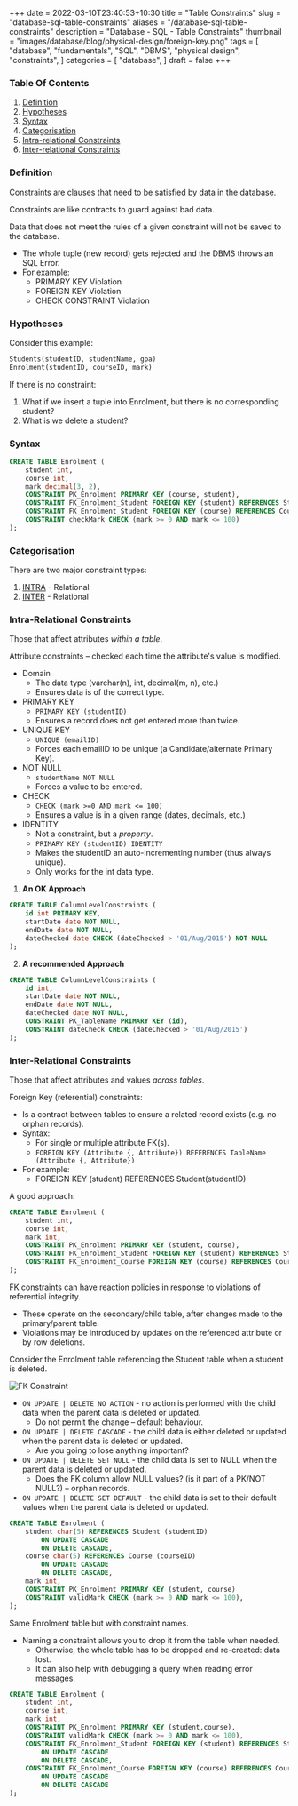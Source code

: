 +++
date = 2022-03-10T23:40:53+10:30
title = "Table Constraints"
slug = "database-sql-table-constraints"
aliases = "/database-sql-table-constraints"
description = "Database - SQL - Table Constraints"
thumbnail = "images/database/blog/physical-design/foreign-key.png"
tags = [
    "database",
    "fundamentals",
    "SQL",
    "DBMS",
    "physical design",
    "constraints",
]
categories = [
    "database",
]
draft = false
+++

### Table Of Contents

1. [Definition](#definition)
1. [Hypotheses](#hypotheses)
1. [Syntax](#syntax)
1. [Categorisation](#categorisation)
1. [Intra-relational Constraints](#intra-relational-constraints)
1. [Inter-relational Constraints](#inter-relational-constraints)

### Definition

Constraints are clauses that need to be satisfied by data in the database.

Constraints are like contracts to guard against bad data.

Data that does not meet the rules of a given constraint will not be
saved to the database.

- The whole tuple (new record) gets rejected and the DBMS throws an SQL Error.
- For example:
  - PRIMARY KEY Violation
  - FOREIGN KEY Violation
  - CHECK CONSTRAINT Violation

### Hypotheses

Consider this example:

```sql
Students(studentID, studentName, gpa)
Enrolment(studentID, courseID, mark)
```

If there is no constraint:
1. What if we insert a tuple into Enrolment, but there is no
   corresponding student?
1. What is we delete a student?

### Syntax

```sql
CREATE TABLE Enrolment (
    student int,
    course int,
    mark decimal(3, 2),
    CONSTRAINT PK_Enrolment PRIMARY KEY (course, student),
    CONSTRAINT FK_Enrolment_Student FOREIGN KEY (student) REFERENCES Student (studentID),
    CONSTRAINT FK_Enrolment_Student FOREIGN KEY (course) REFERENCES Course (courseID),
    CONSTRAINT checkMark CHECK (mark >= 0 AND mark <= 100)
);
```

### Categorisation

There are two major constraint types:

1. [INTRA](https://www.oxfordlearnersdictionaries.com/definition/english/intra?q=intra) - Relational
1. [INTER](https://www.oxfordlearnersdictionaries.com/definition/english/inter_2) - Relational

### Intra-Relational Constraints

Those that affect attributes *within a table*.

Attribute constraints – checked each time the attribute's value is modified.

- Domain
  - The data type (varchar(n), int, decimal(m, n), etc.)
  - Ensures data is of the correct type.
- PRIMARY KEY
  - `PRIMARY KEY (studentID)`
  - Ensures a record does not get entered more than twice.
- UNIQUE KEY
  - `UNIQUE (emailID)`
  - Forces each emailID to be unique (a Candidate/alternate Primary
    Key).
- NOT NULL
  - `studentName NOT NULL`
  - Forces a value to be entered.
- CHECK
  - `CHECK (mark >=0 AND mark <= 100)`
  - Ensures a value is in a given range (dates, decimals, etc.)
- IDENTITY
  - Not a constraint, but a *property*.
  - `PRIMARY KEY (studentID) IDENTITY`
  - Makes the studentID an auto-incrementing number (thus always
    unique).
  - Only works for the int data type.

1. **An OK Approach**

```sql
CREATE TABLE ColumnLevelConstraints (
    id int PRIMARY KEY,
    startDate date NOT NULL,
    endDate date NOT NULL,
    dateChecked date CHECK (dateChecked > '01/Aug/2015') NOT NULL
);
```
2. **A recommended Approach**

```sql
CREATE TABLE ColumnLevelConstraints (
    id int,
    startDate date NOT NULL,
    endDate date NOT NULL,
    dateChecked date NOT NULL,
    CONSTRAINT PK_TableName PRIMARY KEY (id),
    CONSTRAINT dateCheck CHECK (dateChecked > '01/Aug/2015')
);
```

### Inter-Relational Constraints
Those that affect attributes and values *across tables*.

Foreign Key (referential) constraints:

- Is a contract between tables to ensure a related record exists (e.g.
  no orphan records).
- Syntax:
  - For single or multiple attribute FK(s).
  - `FOREIGN KEY (Attribute {, Attribute}) REFERENCES TableName
    (Attribute {, Attribute})`
- For example:
  - FOREIGN KEY (student) REFERENCES Student(studentID)

A good approach:

```sql
CREATE TABLE Enrolment (
    student int,
    course int,
    mark int,
    CONSTRAINT PK_Enrolment PRIMARY KEY (student, course),
    CONSTRAINT FK_Enrolment_Student FOREIGN KEY (student) REFERENCES Student (studentID),
    CONSTRAINT FK_Enrolment_Course FOREIGN KEY (course) REFERENCES Course (courseID)
);
```

FK constraints can have reaction policies in response to violations of
referential integrity.

- These operate on the secondary/child table, after changes made to the
  primary/parent table.
- Violations may be introduced by updates on the referenced attribute or
  by row deletions.

Consider the Enrolment table referencing the Student table when a
student is deleted.

![FK Constraint](/images/database/blog/physical-design/foreign-key.png)

- `ON UPDATE | DELETE NO ACTION` - no action is performed with the child
  data when the parent data is deleted or updated.
  - Do not permit the change – default behaviour.
- `ON UPDATE | DELETE CASCADE` - the child data is either deleted or
  updated when the parent data is deleted or updated.
  - Are you going to lose anything important?
- `ON UPDATE | DELETE SET NULL` - the child data is set to NULL when the
  parent data is deleted or updated.
  - Does the FK column allow NULL values? (is it part of a PK/NOT NULL?)
    – orphan records.
- `ON UPDATE | DELETE SET DEFAULT` - the child data is set to their
  default values when the parent data is deleted or updated.

```sql
CREATE TABLE Enrolment (
    student char(5) REFERENCES Student (studentID)
        ON UPDATE CASCADE
        ON DELETE CASCADE,
    course char(5) REFERENCES Course (courseID)
        ON UPDATE CASCADE
        ON DELETE CASCADE,
    mark int,
    CONSTRAINT PK_Enrolment PRIMARY KEY (student, course)
    CONSTRAINT validMark CHECK (mark >= 0 AND mark <= 100),
);
```

Same Enrolment table but with constraint names.
- Naming a constraint allows you to drop it from the table when needed.
  - Otherwise, the whole table has to be dropped and re-created: data
    lost.
  - It can also help with debugging a query when reading error messages.

```sql
CREATE TABLE Enrolment (
    student int,
    course int,
    mark int,
    CONSTRAINT PK_Enrolment PRIMARY KEY (student,course),
    CONSTRAINT validMark CHECK (mark >= 0 AND mark <= 100),
    CONSTRAINT FK_Enrolment_Student FOREIGN KEY (student) REFERENCES Student (studentID)
        ON UPDATE CASCADE
        ON DELETE CASCADE,
    CONSTRAINT FK_Enrolment_Course FOREIGN KEY (course) REFERENCES Course (courseID)
        ON UPDATE CASCADE
        ON DELETE CASCADE
);
```
